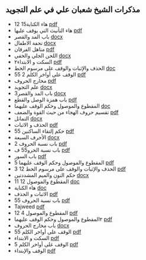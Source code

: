 ## مذكرات الشيخ شعبان علي في علم التجويد
- هاء الكناية15 12  [pdf](هاء_الكناية15-12_.pdf)
- هاء التأنيث التي يوقف عليها [pdf](هاء-التأنيث-التي-يوقف-عليها.pdf)
- باب المد والقصر [docx](باب_المد_والقصر.docx)
- تحفة الاطفال [docx](تحفة_الاطفال.docx)
- مناهل الفرقان [pdf](مناهل-الفرقان.pdf)
- اللحن الجلي والخفي [docx](اللحن_الجلي_والخفي.docx)
- السكت و الابتداء٢ [pdf](السكت-و-الابتداء٢.pdf)
- الحذف والإثبات والوقف على مرسوم الخط [doc](الحذف_والإثبات_والوقف_على_مرسوم_الخط.doc)
- الوقف على أواخر الكلم 2 55    [pdf](الوقف_على_أواخر_الكلم_2-55_-_.pdf)
- مخارج الحروف [pdf](مخارج_الحروف.pdf)
- علم التجويد [docx](علم_التجويد.docx)
- باب المد والقصر3 [docx](باب_المد_والقصر3.docx)
- باب همزة الوصل والقطع [pdf](باب_همزة_الوصل_والقطع.pdf)
- المقطوع والموصول وحكم الوقف عليهما [doc](المقطوع_والموصول_وحكم_الوقف_عليهما.doc)
- تقسيم حروف الهجاء من حيث القوة والضعف [pdf](تقسيم_حروف_الهجاء_من_حيث_القوة_والضعف.pdf)
- التماثل [docx](التماثل.docx)
- الحذف و الاثبات [pdf](الحذف-و-الاثبات.pdf)
- حكم إلتقاء الساكنين 55 [pdf](حكم_إلتقاء_الساكنين_55.pdf)
- الأحرف السبعة [docx](الأحرف_السبعة.docx)
- 2 باب نسبة الحروف [pdf](2_باب_نسبة_الحروف.pdf)
- باب نسبة الحرو55 ف [pdf](باب_نسبة_الحرو55_ف.pdf)
- باب السور [pdf](باب_السور.pdf)
- 5 المقطوع والموصول وحكم الوقف عليهما [pdf](5_المقطوع_والموصول_وحكم_الوقف_عليهما.pdf)
- 3  12 الحذف والإثبات والوقف على مرسوم الخط [pdf](3_-12_الحذف_والإثبات_والوقف_على_مرسوم_الخط.pdf)
- حكم النون والميم المشددتين [docx](حكم_النون_والميم_المشددتين.docx)
- المقطوع والموصول 12 11 [doc](المقطوع_والموصول_12-11.doc)
- هاء الكناية [doc](هاء_الكناية.doc)
- الاثبات و الحذف [pdf](الاثبات_و_الحذف.pdf)
- 55 باب نسبة الحروف [pdf](55_باب_نسبة_الحروف.pdf)
- Tajweed [pdf](Tajweed.pdf)
- المقطوع والموصول 4 12 [pdf](المقطوع_والموصول_4-12.pdf)
- ٢المقطوع والموصول وحكم الوقف عليهما [pdf](٢المقطوع_والموصول_وحكم_الوقف_عليهما.pdf)
- باب مخارج الحروف [docx](باب_مخارج_الحروف.docx)
- 55 الوقف على أواخر الكلم [pdf](55_الوقف_على_أواخر_الكلم.pdf)
- السكت و الابتداء [pdf](السكت_و_الابتداء.pdf)
- الوقف على أواخر الكلم 5 [pdf](الوقف_على_أواخر_الكلم_5.pdf)
- الوقف والإبتداء [pdf](الوقف_والإبتداء.pdf)
